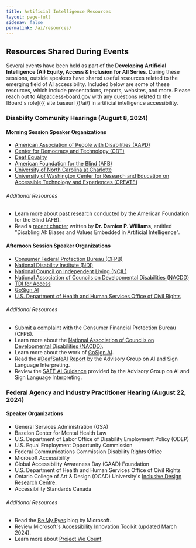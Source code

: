 ```yaml
---
title: Artificial Intelligence Resources
layout: page-full
sidenav: false
permalink: /ai/resources/
--- 
```

## Resources Shared During Events

Several events have been held as part of the **Developing Artificial Intelligence (AI) Equity, Access & Inclusion for All Series**. During these sessions, outside speakers have shared useful resources related to the emerging field of AI accessibility. Included below are some of these resources, which include presentations, reports, websites, and more. Please reach out to [AI@access-board.gov](mailto:AI@access-board.gov) with any questions related to the [Board's role]({{ site.baseurl }}/ai/) in artificial intelligence accessibility.

### Disability Community Hearings (August 8, 2024)

#### Morning Session Speaker Organizations
 
- [American Association of People with Disabilities (AAPD)](https://www.aapd.com/)
- [Center for Democracy and Technology (CDT)](https://cdt.org/)
- [Deaf Equality](https://www.deafequality.org/)
- [American Foundation for the Blind (AFB)](https://www.afb.org/)
- [University of North Carolina at Charlotte](https://www.charlotte.edu/)
- [University of Washington Center for Research and Education on Accessible Technology and Experiences (CREATE)](https://create.uw.edu/)

###### Additional Resources

- Learn more about [past research](https://www.afb.org/research-and-initiatives/research) conducted by the American Foundation for the Blind (AFB).
- Read a [recent chapter](https://doi.org/10.4337/9781803926728.00022) written by **Dr. Damien P. Williams**, entitled "Disabling AI: Biases and Values Embedded in Artificial Intelligence".

#### Afternoon Session Speaker Organizations

- [Consumer Federal Protection Bureau (CFPB)](https://www.consumerfinance.gov/)
- [National Disability Institute (NDI)](https://www.nationaldisabilityinstitute.org/)
- [National Council on Independent Living (NCIL)](https://ncil.org/)
- [National Association of Councils on Developmental Disabilities (NACDD)](https://nacdd.org/)
- [TDI for Access](https://tdiforaccess.org/)
- [GoSign.AI](https://www.gosign.ai/)
- [U.S. Department of Health and Human Services Office of Civil Rights](https://www.hhs.gov/ocr/index.html)

###### Additional Resources

- [Submit a complaint](https://www.consumerfinance.gov/complaint/) with the Consumer Financial Protection Bureau (CFPB).
- Learn more about the [National Association of Councils on Developmental Disabilities (NACDD)](https://nacdd.org).
- Learn more about the work of [GoSign.AI](https://www.gosign.ai/).
- Read the [#DeafSafeAI Report](https://safeaitf.org/deafsafeai) by the Advisory Group on AI and Sign Language Interpreting.
- Review the [SAFE AI Guidance](https://safeaitf.org/guidance) provided by the Advisory Group on AI and Sign Language Interpreting.

### Federal Agency and Industry Practitioner Hearing (August 22, 2024)

#### Speaker Organizations

- General Services Administration (GSA)
- Bazelon Center for Mental Health Law
- U.S. Department of Labor Office of Disability Employment Policy (ODEP)
- U.S. Equal Employment Opportunity Commission
- Federal Communications Commission Disability Rights Office
- Microsoft Accessibility
- Global Accessibility Awareness Day (GAAD) Foundation
- U.S. Department of Health and Human Services Office of Civil Rights
- Ontario College of Art & Design (OCAD) University's [Inclusive Design Research Centre](https://idrc.ocadu.ca).
- Accessibility Standards Canada

###### Additional Resources

- Read the [Be My Eyes](https://www.bemyeyes.com/blog/microsoft) blog by Microsoft.
- Review Microsoft's [Accessibility Innovation Toolkit](https://aka.ms/InnovationToolkit) (updated March 2024).
- Learn more about [Project We Count](https://wecount.inclusivedesign.ca).

